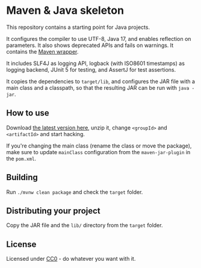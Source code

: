 # Maven & Java skeleton

This repository contains a starting point for Java projects.

It configures the compiler to use UTF-8, Java 17, and enables reflection on parameters. It also shows deprecated APIs
and fails on warnings. It contains the [Maven wrapper](https://maven.apache.org/wrapper/).

It includes SLF4J as logging API, logback (with ISO8601 timestamps) as logging backend, JUnit 5 for testing, and AssertJ
for test assertions.

It copies the dependencies to `target/lib`, and configures the JAR file with a main class and a classpath, so that the
resulting JAR can be run with `java -jar`.

## How to use

Download [the latest version here](https://github.com/phxql/java-maven-skeleton/archive/master.zip), unzip it,
change `<groupId>` and `<artifactId>` and start hacking.

If you're changing the main class (rename the class or move the package), make sure to update `mainClass` configuration
from the `maven-jar-plugin` in the `pom.xml`.

## Building

Run `./mvnw clean package` and check the `target` folder.

## Distributing your project

Copy the JAR file and the `lib/` directory from the `target` folder.

## License

Licensed under [CC0](https://creativecommons.org/publicdomain/zero/1.0/) - do whatever you want with it.
